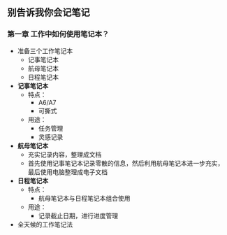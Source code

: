 ## 别告诉我你会记笔记

### 第一章  工作中如何使用笔记本？

* 准备三个工作笔记本  
    * 记事笔记本
    * 航母笔记本
    * 日程笔记本
* **记事笔记本**
   * 特点：
      * A6/A7
      * 可撕式
   * 用途：
      * 任务管理
      * 灵感记录
* **航母笔记本**
   * 充实记录内容，整理成文档
   * 首先使用记事笔记本记录零散的信息，然后利用航母笔记本进一步充实，最后使用电脑整理成电子文档
* **日程笔记本**
   * 特点：
      * 航母笔记本与日程笔记本组合使用
   * 用途：
      * 记录截止日期，进行进度管理
* 全天候的工作笔记法



